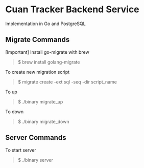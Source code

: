 # Cuan Tracker Backend Service

Implementation in Go and PostgreSQL

## Migrate Commands

[Important] Install go-migrate with brew
> $ brew install golang-migrate

To create new migration script
> $ migrate create -ext sql -seq -dir script_name

To up
> $ ./binary migrate_up

To down
> $ ./binary migrate_down

## Server Commands

To start server
> $ ./binary server